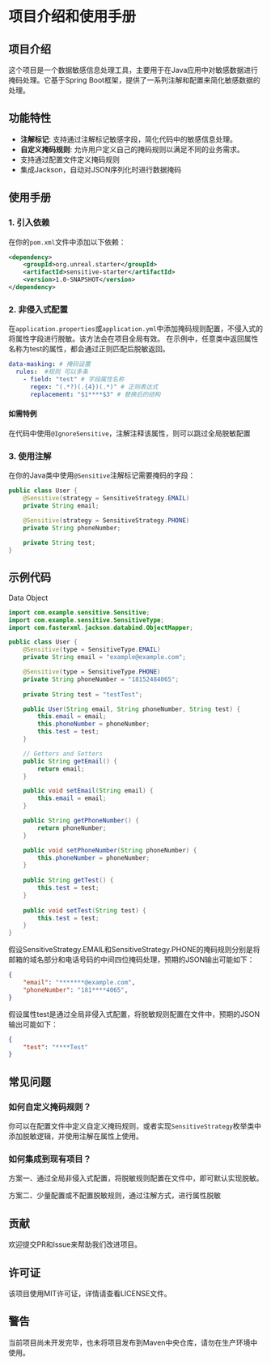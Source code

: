 # 项目介绍和使用手册

## 项目介绍

这个项目是一个数据敏感信息处理工具，主要用于在Java应用中对敏感数据进行掩码处理。它基于Spring Boot框架，提供了一系列注解和配置来简化敏感数据的处理。

## 功能特性

- **注解标记**: 支持通过注解标记敏感字段，简化代码中的敏感信息处理。
- **自定义掩码规则**: 允许用户定义自己的掩码规则以满足不同的业务需求。
- 支持通过配置文件定义掩码规则
- 集成Jackson，自动对JSON序列化时进行数据掩码

## 使用手册

### 1. 引入依赖

在你的`pom.xml`文件中添加以下依赖：

```xml
<dependency>
    <groupId>org.unreal.starter</groupId>
    <artifactId>sensitive-starter</artifactId>
    <version>1.0-SNAPSHOT</version>
</dependency>
```

### 2. 非侵入式配置

在`application.properties`或`application.yml`中添加掩码规则配置，不侵入式的将属性字段进行脱敏。该方法会在项目全局有效。
在示例中，任意类中返回属性名称为test的属性，都会通过正则匹配后脱敏返回。

```yaml
data-masking: # 掩码设置
  rules:  #规则 可以多条
    - field: "test" # 字段属性名称
      regex: "(.*?)(.{4})(.*)" # 正则表达式
      replacement: "$1****$3" # 替换后的结构
```

#### 如需特例

在代码中使用`@IgnoreSensitive`，注解注释该属性，则可以跳过全局脱敏配置

### 3. 使用注解

在你的Java类中使用`@Sensitive`注解标记需要掩码的字段：

```java
public class User {
    @Sensitive(strategy = SensitiveStrategy.EMAIL)
    private String email;

    @Sensitive(strategy = SensitiveStrategy.PHONE)
    private String phoneNumber;
    
    private String test;
}
```

## 示例代码
Data Object
``` java
import com.example.sensitive.Sensitive;
import com.example.sensitive.SensitiveType;
import com.fasterxml.jackson.databind.ObjectMapper;

public class User {
    @Sensitive(type = SensitiveType.EMAIL)
    private String email = "example@example.com";

    @Sensitive(type = SensitiveType.PHONE)
    private String phoneNumber = "18152484065";
    
    private String test = "testTest";

    public User(String email, String phoneNumber, String test) {
        this.email = email;
        this.phoneNumber = phoneNumber;
        this.test = test;
    }

    // Getters and Setters
    public String getEmail() {
        return email;
    }

    public void setEmail(String email) {
        this.email = email;
    }

    public String getPhoneNumber() {
        return phoneNumber;
    }

    public void setPhoneNumber(String phoneNumber) {
        this.phoneNumber = phoneNumber;
    }
    
    public String getTest() {
        this.test = test;
    }
    
    public void setTest(String test) {
        this.test = test;
    }
}
```
假设SensitiveStrategy.EMAIL和SensitiveStrategy.PHONE的掩码规则分别是将邮箱的域名部分和电话号码的中间四位掩码处理，预期的JSON输出可能如下：
``` json
{
    "email": "*******@example.com",
    "phoneNumber": "181****4065",
}

```
假设属性test是通过全局非侵入式配置，将脱敏规则配置在文件中，预期的JSON输出可能如下：
``` json
{
    "test": "****Test"
}

```




## 常见问题

### 如何自定义掩码规则？

你可以在配置文件中定义自定义掩码规则，或者实现`SensitiveStrategy`枚举类中添加脱敏逻辑，并使用注解在属性上使用。

### 如何集成到现有项目？

方案一、通过全局非侵入式配置，将脱敏规则配置在文件中，即可默认实现脱敏。

方案二、少量配置或不配置脱敏规则，通过注解方式，进行属性脱敏

## 贡献

欢迎提交PR和Issue来帮助我们改进项目。

## 许可证

该项目使用MIT许可证，详情请查看LICENSE文件。

## 警告
当前项目尚未开发完毕，也未将项目发布到Maven中央仓库，请勿在生产环境中使用。